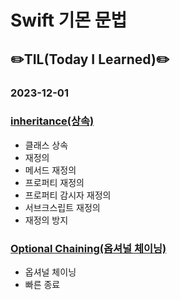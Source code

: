 # Swift 기몬 문법
## ✏️TIL(Today I Learned)✏️

### 2023-12-01
### [inheritance(상속)](https://github.com/leedaeho8078/Swift_basic/blob/main/Swift_basic/Inheritance/README.md)
- 클래스 상속
- 재정의
- 메서드 재정의
- 프로퍼티 재정의
- 프로퍼티 감시자 재정의
- 서브크스립트 재정의
- 재정의 방지

### [Optional Chaining(옵셔널 체이닝)](https://github.com/leedaeho8078/Swift_basic/blob/main/Swift_basic/Optional%20Chaining/README.md)
- 옵셔널 체이닝
- 빠른 종료

